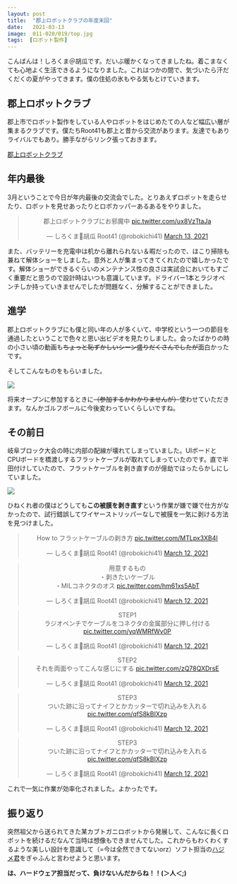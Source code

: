 ```yaml
---
layout: post
title:  "郡上ロボットクラブの年度末回"
date:   2021-03-13
image:  011-020/019/top.jpg
tags:  [ロボット製作]
---
```


こんばんは！しろくま＠胡瓜です。だいぶ暖かくなってきましたね。着こまなくても心地よく生活できるようになりました。これはつかの間で、気づいたら汗だくだくの夏がやってきます。僕の住処の氷もやる気もとけていきます。

## 郡上ロボットクラブ

郡上市でロボット製作をしている人やロボットをはじめたての人など幅広い層が集まるクラブです。僕たちRoot41も郡上と昔から交流があります。友達でもありライバルでもあり。勝手ながらリンク張っておきます。

[郡上ロボットクラブ](http://gujorobo.blogspot.com)

## 年内最後

3月ということで今日が年内最後の交流会でした。とりあえずロボットを走らせたり、ロボットを見せあったりとロボカッパーあるあるをやりました。

<center><blockquote class="twitter-tweet" data-theme="dark"><p lang="ja" dir="ltr">郡上ロボットクラブにお邪魔中 <a href="https://t.co/ux8VzTtaJa">pic.twitter.com/ux8VzTtaJa</a></p>&mdash; しろくま🥒胡瓜 Root41 (@robokichi41) <a href="https://twitter.com/robokichi41/status/1370616015495688196?ref_src=twsrc%5Etfw">March 13, 2021</a></blockquote> <script async src="https://platform.twitter.com/widgets.js" charset="utf-8"></script></center>

また、バッテリーを充電中は机から離れられない＆暇だったので、ほこり掃除も兼ねて解体ショーをしました。意外と人が集まってきてくれたので嬉しかったです。解体ショーができるぐらいのメンテナンス性の良さは実試合においてもすごく重要だと思うので設計時はいつも意識しています。ドライバー1本とラジオペンチしか持っていきませんでしたが問題なく、分解することができました。

## 進学

郡上ロボットクラブにも僕と同い年の人が多くいて、中学校という一つの節目を通過したということで色々と思い出ビデオを見たりしました。会ったばかりの時の小さい頃の動画も~~ちょっと恥ずかしいシーン盛りだくさんでしたが~~面白かったです。

そしてこんなものをもらいました。

![]({{site.baseurl}}/img/011-020/019/001.jpg)

将来オープンに参加するときに~~（参加するかわかりませんが）~~使わせていただきます。なんかゴルフボールに今後変わっていくらしいですね。

## その前日

岐阜ブロック大会の時に内部の配線が壊れてしまっていました。UIボードとCPUボードを橋渡しするフラットケーブルが取れてしまっていたのです。直で半田付けしていたので、フラットケーブルを剥き直すのが億劫でほったらかしにしていました。

![]({{site.baseurl}}/img/011-020/019/002.jpg)

ひねくれ者の僕はどうしても**この被膜を剥き直す**という作業が嫌で嫌で仕方がなかったので、試行錯誤してワイヤーストリッパーなしで被膜を一気に剥ける方法を見つけました。

<center>

<blockquote class="twitter-tweet" data-theme="dark"><p lang="ja" dir="ltr">How to フラットケーブルの剥き方 <a href="https://t.co/MTLpx3XB4I">pic.twitter.com/MTLpx3XB4I</a></p>&mdash; しろくま🥒胡瓜 Root41 (@robokichi41) <a href="https://twitter.com/robokichi41/status/1370358464367652867?ref_src=twsrc%5Etfw">March 12, 2021</a></blockquote> <script async src="https://platform.twitter.com/widgets.js" charset="utf-8"></script>

<blockquote class="twitter-tweet" data-conversation="none" data-theme="dark"><p lang="ja" dir="ltr">用意するもの<br>・剥きたいケーブル<br>・MILコネクタのオス <a href="https://t.co/hm61xs5AbT">pic.twitter.com/hm61xs5AbT</a></p>&mdash; しろくま🥒胡瓜 Root41 (@robokichi41) <a href="https://twitter.com/robokichi41/status/1370358884955615233?ref_src=twsrc%5Etfw">March 12, 2021</a></blockquote> <script async src="https://platform.twitter.com/widgets.js" charset="utf-8"></script>

<blockquote class="twitter-tweet" data-conversation="none" data-theme="dark"><p lang="ja" dir="ltr">STEP1<br>ラジオペンチでケーブルをコネクタの金属部分に押し付ける <a href="https://t.co/yqWMRfWv0P">pic.twitter.com/yqWMRfWv0P</a></p>&mdash; しろくま🥒胡瓜 Root41 (@robokichi41) <a href="https://twitter.com/robokichi41/status/1370359389807202304?ref_src=twsrc%5Etfw">March 12, 2021</a></blockquote> <script async src="https://platform.twitter.com/widgets.js" charset="utf-8"></script>

<blockquote class="twitter-tweet" data-conversation="none" data-theme="dark"><p lang="ja" dir="ltr">STEP2<br>それを両面やってこんな感じにする <a href="https://t.co/zQ78QXDrsE">pic.twitter.com/zQ78QXDrsE</a></p>&mdash; しろくま🥒胡瓜 Root41 (@robokichi41) <a href="https://twitter.com/robokichi41/status/1370359595747577856?ref_src=twsrc%5Etfw">March 12, 2021</a></blockquote> <script async src="https://platform.twitter.com/widgets.js" charset="utf-8"></script>

<blockquote class="twitter-tweet" data-conversation="none" data-theme="dark"><p lang="ja" dir="ltr">STEP3<br>ついた跡に沿ってナイフとかカッターで切れ込みを入れる <a href="https://t.co/qfS8kBIXzp">pic.twitter.com/qfS8kBIXzp</a></p>&mdash; しろくま🥒胡瓜 Root41 (@robokichi41) <a href="https://twitter.com/robokichi41/status/1370359908785291270?ref_src=twsrc%5Etfw">March 12, 2021</a></blockquote> <script async src="https://platform.twitter.com/widgets.js" charset="utf-8"></script>

<blockquote class="twitter-tweet" data-conversation="none" data-theme="dark"><p lang="ja" dir="ltr">STEP3<br>ついた跡に沿ってナイフとかカッターで切れ込みを入れる <a href="https://t.co/qfS8kBIXzp">pic.twitter.com/qfS8kBIXzp</a></p>&mdash; しろくま🥒胡瓜 Root41 (@robokichi41) <a href="https://twitter.com/robokichi41/status/1370359908785291270?ref_src=twsrc%5Etfw">March 12, 2021</a></blockquote> <script async src="https://platform.twitter.com/widgets.js" charset="utf-8"></script>

</center>

これで一気に作業が効率化されました。よかったです。

## 振り返り

突然祖父から送られてきた某カブトガニロボットから発展して、こんなに長くロボットを続けるだなんて当時は想像もできませんでした。これからもわくわくするような美しい設計を意識して（=今は全然できてないorz）ソフト担当の[ハジメ君](https://twitter.com/akapon03_hazime)をぎゃふんと言わせようと思います。

**は、ハードウェア担当だって、負けないんだからね！！(＞人＜;)**